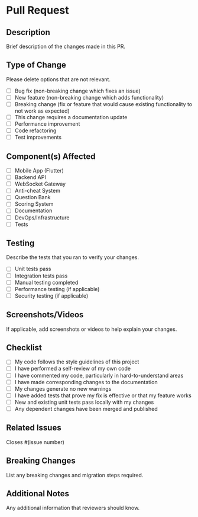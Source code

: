 # Pull Request

## Description
Brief description of the changes made in this PR.

## Type of Change
Please delete options that are not relevant.

- [ ] Bug fix (non-breaking change which fixes an issue)
- [ ] New feature (non-breaking change which adds functionality)
- [ ] Breaking change (fix or feature that would cause existing functionality to not work as expected)
- [ ] This change requires a documentation update
- [ ] Performance improvement
- [ ] Code refactoring
- [ ] Test improvements

## Component(s) Affected
- [ ] Mobile App (Flutter)
- [ ] Backend API
- [ ] WebSocket Gateway
- [ ] Anti-cheat System
- [ ] Question Bank
- [ ] Scoring System
- [ ] Documentation
- [ ] DevOps/Infrastructure
- [ ] Tests

## Testing
Describe the tests that you ran to verify your changes.

- [ ] Unit tests pass
- [ ] Integration tests pass
- [ ] Manual testing completed
- [ ] Performance testing (if applicable)
- [ ] Security testing (if applicable)

## Screenshots/Videos
If applicable, add screenshots or videos to help explain your changes.

## Checklist
- [ ] My code follows the style guidelines of this project
- [ ] I have performed a self-review of my own code
- [ ] I have commented my code, particularly in hard-to-understand areas
- [ ] I have made corresponding changes to the documentation
- [ ] My changes generate no new warnings
- [ ] I have added tests that prove my fix is effective or that my feature works
- [ ] New and existing unit tests pass locally with my changes
- [ ] Any dependent changes have been merged and published

## Related Issues
Closes #(issue number)

## Breaking Changes
List any breaking changes and migration steps required.

## Additional Notes
Any additional information that reviewers should know.
